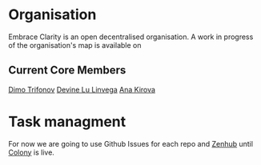 # Organisation

Embrace Clarity is an open decentralised organisation. A work in progress of the organisation's map is available on

## Current Core Members

[Dimo Trifonov](https://twitter.com/denull)
[Devine Lu Linvega](https://twitter.com/neauoire)
[Ana Kirova](http://twitter.com/anafiki)

# Task managment

For now we are going to use Github Issues for each repo and [Zenhub](http://zenhub.com) until [Colony](https://colony.io) is live.
